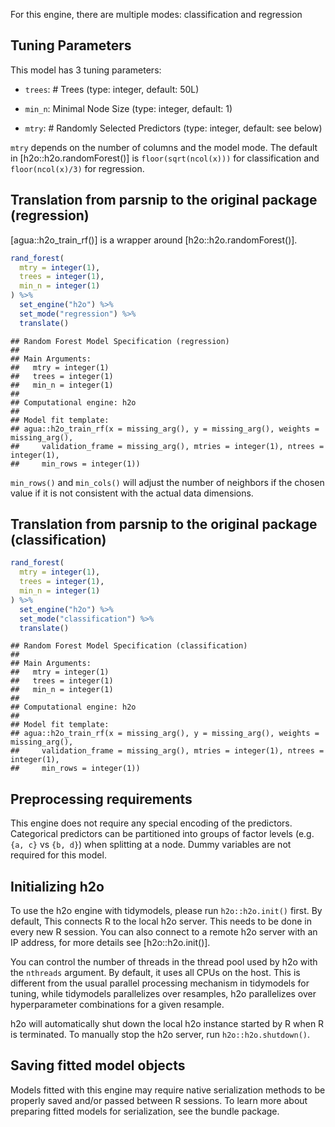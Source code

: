 


For this engine, there are multiple modes: classification and regression

## Tuning Parameters



This model has 3 tuning parameters:

- `trees`: # Trees (type: integer, default: 50L)

- `min_n`: Minimal Node Size (type: integer, default: 1)

- `mtry`: # Randomly Selected Predictors (type: integer, default: see below)

`mtry` depends on the number of columns and the model mode. The default in [h2o::h2o.randomForest()] is `floor(sqrt(ncol(x)))` for classification and `floor(ncol(x)/3)` for regression.

## Translation from parsnip to the original package (regression)

[agua::h2o_train_rf()] is a wrapper around [h2o::h2o.randomForest()]. 


```r
rand_forest(
  mtry = integer(1),
  trees = integer(1),
  min_n = integer(1)
) %>%  
  set_engine("h2o") %>% 
  set_mode("regression") %>% 
  translate()
```

```
## Random Forest Model Specification (regression)
## 
## Main Arguments:
##   mtry = integer(1)
##   trees = integer(1)
##   min_n = integer(1)
## 
## Computational engine: h2o 
## 
## Model fit template:
## agua::h2o_train_rf(x = missing_arg(), y = missing_arg(), weights = missing_arg(), 
##     validation_frame = missing_arg(), mtries = integer(1), ntrees = integer(1), 
##     min_rows = integer(1))
```

`min_rows()` and `min_cols()` will adjust the number of neighbors if the chosen value if it is not consistent with the actual data dimensions.

## Translation from parsnip to the original package (classification)


```r
rand_forest(
  mtry = integer(1),
  trees = integer(1),
  min_n = integer(1)
) %>% 
  set_engine("h2o") %>% 
  set_mode("classification") %>% 
  translate()
```

```
## Random Forest Model Specification (classification)
## 
## Main Arguments:
##   mtry = integer(1)
##   trees = integer(1)
##   min_n = integer(1)
## 
## Computational engine: h2o 
## 
## Model fit template:
## agua::h2o_train_rf(x = missing_arg(), y = missing_arg(), weights = missing_arg(), 
##     validation_frame = missing_arg(), mtries = integer(1), ntrees = integer(1), 
##     min_rows = integer(1))
```

## Preprocessing requirements


This engine does not require any special encoding of the predictors. Categorical predictors can be partitioned into groups of factor levels (e.g. `{a, c}` vs `{b, d}`) when splitting at a node. Dummy variables are not required for this model. 


## Initializing h2o 


To use the h2o engine with tidymodels, please run `h2o::h2o.init()` first. By default, This connects R to the local h2o server. This needs to be done in every new R session. You can also connect to a remote h2o server with an IP address, for more details see [h2o::h2o.init()]. 

You can control the number of threads in the thread pool used by h2o with the `nthreads` argument. By default, it uses all CPUs on the host. This is different from the usual parallel processing mechanism in tidymodels for tuning, while tidymodels parallelizes over resamples, h2o parallelizes over hyperparameter combinations for a given resample. 

h2o will automatically shut down the local h2o instance started by R when R is terminated. To manually stop the h2o server, run `h2o::h2o.shutdown()`. 

## Saving fitted model objects


Models fitted with this engine may require native serialization methods to be properly saved and/or passed between R sessions. To learn more about preparing fitted models for serialization, see the bundle package.
